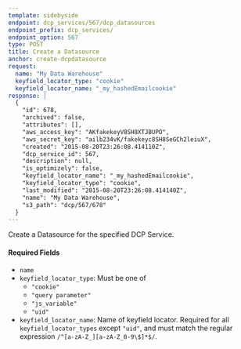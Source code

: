 ```yaml
---
template: sidebyside
endpoint: dcp_services/567/dcp_datasources
endpoint_prefix: dcp_services/
endpoint_option: 567
type: POST
title: Create a Datasource
anchor: create-dcpdatasource
request:
  name: "My Data Warehouse"
  keyfield_locator_type: "cookie"
  keyfield_locator_name: "_my_hashedEmailcookie"
response: |
  {
    "id": 678,
    "archived": false,
    "attributes": [],
    "aws_access_key": "AKfakekeyV8SH8XTJBUPO",
    "aws_secret_key": "ailb234vK/fakekeyc8SH8SeGCh2leiuX",
    "created": "2015-08-20T23:26:08.414110Z",
    "dcp_service_id": 567,
    "description": null,
    "is_optimizely": false,
    "keyfield_locator_name": "_my_hashedEmailcookie",
    "keyfield_locator_type": "cookie",
    "last_modified": "2015-08-20T23:26:08.414140Z",
    "name": "My Data Warehouse",
    "s3_path": "dcp/567/678"
  }
---
```


Create a Datasource for the specified DCP Service.

#### Required Fields
- `name`
- `keyfield_locator_type`: Must be one of
  - `"cookie"`
  - `"query parameter"`
  - `"js_variable"`
  - `"uid"`
- `keyfield_locator_name`: Name of keyfield locator. Required for all `keyfield_locator_types` except `"uid"`, and must
  match the regular expression `/^[a-zA-Z_][a-zA-Z_0-9\$]*$/`.
